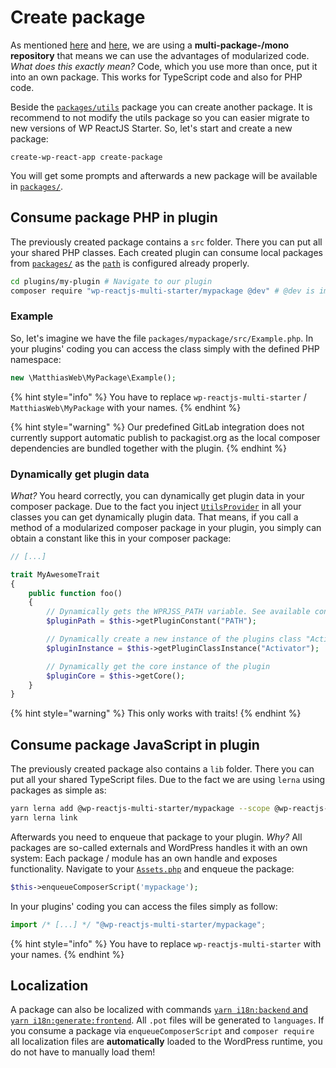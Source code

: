 # Create package

As mentioned [here](../php-development/predefined-classes.md) and [here](../typescript-development/utils-package.md), we are using a **multi-package-/mono repository** that means we can use the advantages of modularized code. _What does this exactly mean?_ Code, which you use more than once, put it into an own package. This works for TypeScript code and also for PHP code.

Beside the [`packages/utils`](../usage/folder-structure/root.md#folder-structure) package you can create another package. It is recommend to not modify the utils package so you can easier migrate to new versions of WP ReactJS Starter. So, let's start and create a new package:

```
create-wp-react-app create-package
```

You will get some prompts and afterwards a new package will be available in [`packages/`](../usage/folder-structure/root.md#folder-structure).

## Consume package PHP in plugin

The previously created package contains a `src` folder. There you can put all your shared PHP classes. Each created plugin can consume local packages from [`packages/`](../usage/folder-structure/root.md#folder-structure) as the [`path`](https://getcomposer.org/doc/05-repositories.md#path) is configured already properly.

```sh
cd plugins/my-plugin # Navigate to our plugin
composer require "wp-reactjs-multi-starter/mypackage @dev" # @dev is important so symlinking works as expected!
```

### Example

So, let's imagine we have the file `packages/mypackage/src/Example.php`. In your plugins' coding you can access the class simply with the defined PHP namespace:

```php
new \MatthiasWeb\MyPackage\Example();
```

{% hint style="info" %}
You have to replace `wp-reactjs-multi-starter` / `MatthiasWeb\MyPackage` with your names.
{% endhint %}

{% hint style="warning" %}
Our predefined GitLab integration does not currently support automatic publish to packagist.org as the local composer dependencies are bundled together with the plugin.
{% endhint %}

### Dynamically get plugin data

_What?_ You heard correctly, you can dynamically get plugin data in your composer package. Due to the fact you inject [`UtilsProvider`](../php-development/add-classes-hooks-libraries.md#add-new-class) in all your classes you can get dynamically plugin data. That means, if you call a method of a modularized composer package in your plugin, you simply can obtain a constant like this in your composer package:

```php
// [...]

trait MyAwesomeTrait
{
    public function foo()
    {
        // Dynamically gets the WPRJSS_PATH variable. See available constant to get more.
        $pluginPath = $this->getPluginConstant("PATH");

        // Dynamically create a new instance of the plugins class "Activator"
        $pluginInstance = $this->getPluginClassInstance("Activator");

        // Dynamically get the core instance of the plugin
        $pluginCore = $this->getCore();
    }
}
```

{% hint style="warning" %}
This only works with traits!
{% endhint %}

## Consume package JavaScript in plugin

The previously created package also contains a `lib` folder. There you can put all your shared TypeScript files. Due to the fact we are using `lerna` using packages as simple as:

```sh
yarn lerna add @wp-reactjs-multi-starter/mypackage --scope @wp-reactjs-multi-starter/myplugin
yarn lerna link
```

Afterwards you need to enqueue that package to your plugin. _Why?_ All packages are so-called externals and WordPress handles it with an own system: Each package / module has an own handle and exposes functionality. Navigate to your [`Assets.php`](../php-development/predefined-classes.md#assets) and enqueue the package:

```php
$this->enqueueComposerScript('mypackage');
```

In your plugins' coding you can access the files simply as follow:

```ts
import /* [...] */ "@wp-reactjs-multi-starter/mypackage";
```

{% hint style="info" %}
You have to replace `wp-reactjs-multi-starter` with your names.
{% endhint %}

## Localization

A package can also be localized with commands [`yarn i18n:backend` and `yarn i18n:generate:frontend`](../usage/available-commands/package.md#localization). All `.pot` files will be generated to `languages`. If you consume a package via `enqueueComposerScript` and `composer require` all localization files are **automatically** loaded to the WordPress runtime, you do not have to manually load them!
